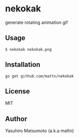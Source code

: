 # nekokak

generate rotating animation gif

## Usage

```
$ nekokak nekokak.png
```

## Installation

```
go get github.com/mattn/nekokak
```

## License

MIT

## Author

Yasuhiro Matsumoto (a.k.a mattn)
